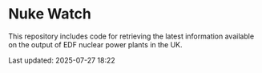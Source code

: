 # Nuke Watch

This repository includes code for retrieving the latest information available on the output of EDF nuclear power plants in the UK.

Last updated: 2025-07-27 18:22